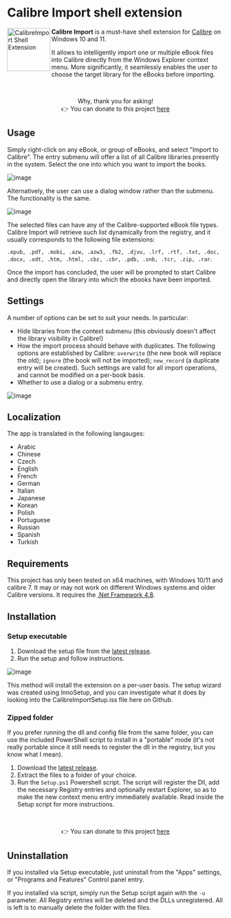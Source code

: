 # Calibre Import shell extension

<img src="https://github.com/user-attachments/assets/89775627-822b-4d0e-baa1-615cd5598dc7" alt="CalibreImport Shell Extension" title="Download Calibre" align="left" style="height:100px" />

**Calibre Import** is a must-have shell extension for [Calibre](https://github.com/kovidgoyal/calibre "Calibre Github repository") on Windows 10 and 11. 

It allows to intelligently import one or multiple eBook files into Calibre directly from the Windows Explorer context menu. More significantly, it seamlessly enables the user to choose the target library for the eBooks before importing. 

&nbsp;

<p align=center>Why, thank you for asking!<br />👉 You can donate to this project <a href="https://www.buymeacoffee.com/unalignedcoder" target="_blank" title="buymeacoffee.com">here</a></p>

## Usage
Simply right-click on any eBook, or group of eBooks, and select "Import to Calibre".  The entry submenu will offer a list of all Calibre libraries presently in the system. Select the one into which you want to import the books.

![image](https://github.com/user-attachments/assets/cc6b9394-14ff-4110-93e3-70d715ddf9aa)

Alternatively, the user can use a dialog window rather than the submenu. The functionality is the same.

![image](https://github.com/user-attachments/assets/1598cf4a-f025-428a-806f-ed44d40578f2)

The selected files can have any of the Calibre-supported eBook file types. Calibre Import will retrieve such list dynamically from the registry, and it usually corresponds to the following file extensions: 

`.epub, .pdf, .mobi, .azw, .azw3, .fb2, .djvu, .lrf, .rtf, .txt, .doc, .docx, .odt, .htm, .html, .cbz, .cbr, .pdb, .snb, .tcr, .zip, .rar`.

Once the import has concluded, the user will be prompted to start Calibre and directly open the library into which the ebooks have been imported.

## Settings

A number of options can be set to suit your needs. In particular: 

* Hide libraries from the context submenu (this obviously doesn't affect the library visibility in Calibre!)
* How the import process should behave with duplicates. The following options are established by Calibre: `overwrite` (the new book will replace the old); `ignore` (the book will not be imported); `new_record` (a duplicate entry will be created). Such settings are valid for all import operations, and cannot be modified on a per-book basis.
* Whether to use a dialog or a submenu entry.

![image](https://github.com/user-attachments/assets/16919cec-1763-4d21-943f-193034114e81)

## Localization
The app is translated in the following langauges:
  * Arabic
  * Chinese
  * Czech
  * English
  * French
  * German
  * Italian
  * Japanese
  * Korean
  * Polish
  * Portuguese
  * Russian
  * Spanish
  * Turkish

## Requirements
This project has only been tested on x64 machines, with Windows 10/11 and calibre 7. It may or may not work on different Windows systems and older Calibre versions. It requires the [.Net Framework 4.8](https://dotnet.microsoft.com/en-us/download/dotnet-framework/net48).

## Installation
 ### Setup executable
 1) Download the setup file from the [latest release](https://github.com/unalignedcoder/CalibreImportShellExtension/releases).
 2) Run the setup and follow instructions.

 ![image](https://github.com/user-attachments/assets/d57d78c2-7ff3-4b7e-b3d2-defbfed3522d)

 This method will install the extension on a per-user basis. The setup wizard was created using InnoSetup, and you can investigate what it does by looking into the CalibreImportSetup.iss file here on Github.

 ### Zipped folder
 If you prefer running the dll and config file from the same folder, you can use the included PowerShell script to install in a "portable" mode (it's not really portable since it still needs to register the dll in the registry, but you know what I mean). 

 1) Download the [latest release](https://github.com/unalignedcoder/CalibreImportShellExtension/releases).
 2) Extract the files to a folder of your choice.
 3) Run the `Setup.ps1` Powershell script. The script will register the Dll, add the necessary Registry entries and optionally restart Explorer, so as to make the new context menu entry immediately available. Read inside the Setup script for more instructions.

&nbsp;

<p align=center>👉 You can donate to this project <a href="https://www.buymeacoffee.com/unalignedcoder" target="_blank" title="buymeacoffee.com">here</a></p>

## Uninstallation
If you installed via Setup executable, just uninstall from the "Apps" settings, or "Programs and Features" Control panel entry.

If you installed via script, simply run the Setup script again with the `-u` parameter. 
All Registry entries will be deleted and the DLLs unregistered. All is left is to manually delete the folder with the files.


